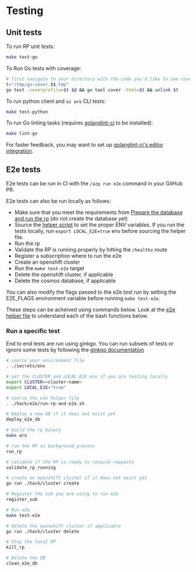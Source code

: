 # Testing

## Unit tests

To run RP unit tests:

```bash
make test-go
```

To Run Go tests with coverage:

```bash
# first navigate to your directory with the code you'd like to see coverage on
t="/tmp/go-cover.$$.tmp" 
go test -coverprofile=$t $@ && go tool cover -html=$t && unlink $t
```

To run python client and `az aro` CLI tests:

```bash
make test-python
```

To run Go linting tasks (requires [golanglint-ci](https://golangci-lint.run/usage/install/) to be installed):

```bash
make lint-go
```

For faster feedback, you may want to set up [golanglint-ci's editor integration](https://golangci-lint.run/usage/integrations/).

## E2e tests

E2e tests can be run in CI with the `/azp run e2e` command in your GitHub PR.

E2e tests can also be run locally as follows:
- Make sure that you meet the requirements from [Prepare the database and run the rp](./deploy-development-rp.md) (do not create the database yet)
- Source the [helper script](../hack/e2e/run-rp-and-e2e.sh) to set the proper ENV variables. If you run the tests locally, run  `export LOCAL_E2E=true` env before sourcing the helper file.
- Run the rp
- Validate the RP is running properly by hitting the `/healthz` route
- Register a subscription where to run the e2e
- Create an openshift cluster
- Run the `make test-e2e` target
- Delete the openshift cluster, if applicable
- Delete the cosmos database, if applicable

You can also modify the flags passed to the e2e.test run by setting the E2E_FLAGS environment variable before running `make test-e2e`.

These steps can be acheived using commands below.  Look at the [e2e helper
file](../hack/e2e/run-rp-and-e2e.sh) to understand each of the bash functions
below.

### Run a specific test

End to end tests are run using ginkgo. You can run subsets of tests or ignore some tests by following the [ginkgo documentation](https://onsi.github.io/ginkgo/#filtering-specs)



```bash
# source your environment file
. ./secrets/env

# set the CLUSTER and LOCAL_E2E env if you are testing locally
export CLUSTER=<cluster-name>
export LOCAL_E2E="true"

# source the e2e helper file
. ./hack/e2e/run-rp-and-e2e.sh

# Deploy a new DB if it does not exist yet
deploy_e2e_db

# build the rp binary
make aro

# run the RP as background process
run_rp

# validate if the RP is ready to receive requests
validate_rp_running

# create an openshift cluster if it does not exist yet
go run ./hack/cluster create

# Register the sub you are using to run e2e
register_sub

# Run e2e
make test-e2e

# delete the openshift cluster if applicable
go run ./hack/cluster delete

# Stop the local RP
kill_rp

# Delete the DB
clean_e2e_db
```
